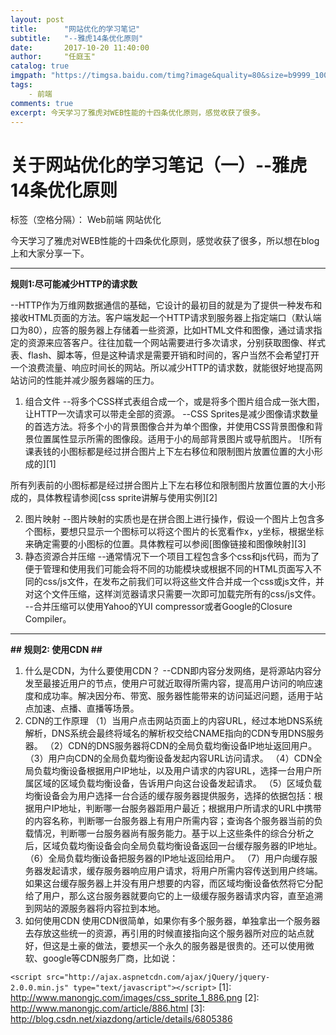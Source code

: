 ```yaml
---
layout: post
title:      "网站优化的学习笔记"
subtitle:   "--雅虎14条优化原则"
date:       2017-10-20 11:40:00
author:     "任庭玉"
catalog: true
imgpath: "https://timgsa.baidu.com/timg?image&quality=80&size=b9999_10000&sec=1540111953660&di=edea030d654748e9310a14a2f827d7f0&imgtype=0&src=http%3A%2F%2Fwww.tarena.co%2Fuploads%2F170719%2F1-1FG9113535530.jpg"
tags:
    - 前端
comments: true
excerpt: 今天学习了雅虎对WEB性能的十四条优化原则，感觉收获了很多。
---
```


# 关于网站优化的学习笔记（一）--雅虎14条优化原则

标签（空格分隔）： Web前端 网站优化


今天学习了雅虎对WEB性能的十四条优化原则，感觉收获了很多，所以想在blog上和大家分享一下。

----------

**规则1:尽可能减少HTTP的请求数**

--HTTP作为万维网数据通信的基础，它设计的最初目的就是为了提供一种发布和接收HTML页面的方法。客户端发起一个HTTP请求到服务器上指定端口（默认端口为80），应答的服务器上存储着一些资源，比如HTML文件和图像，通过请求指定的资源来应答客户。往往加载一个网站需要进行多次请求，分别获取图像、样式表、flash、脚本等，但是这种请求是需要开销和时间的，客户当然不会希望打开一个浪费流量、响应时间长的网站。所以减少HTTP的请求数，就能很好地提高网站访问的性能并减少服务器端的压力。

 1. 组合文件
--将多个CSS样式表组合成一个，或是将多个图片组合成一张大图，让HTTP一次请求可以带走全部的资源。
--CSS Sprites是减少图像请求数量的首选方法。将多个小的背景图像合并为单个图像，并使用CSS背景图像和背景位置属性显示所需的图像段。适用于小的局部背景图片或导航图片。
![所有课表钱的小图标都是经过拼合图片上下左右移位和限制图片放置位置的大小形成的][1]


  所有列表前的小图标都是经过拼合图片上下左右移位和限制图片放置位置的大小形成的，具体教程请参阅[css sprite讲解与使用实例][2]

 2. 图片映射
--图片映射的实质也是在拼合图上进行操作，假设一个图片上包含多个图标，要想只显示一个图标可以将这个图片的长宽看作x，y坐标，根据坐标来确定需要的小图标的位置。具体教程可以参阅[图像链接和图像映射][3]
 3. 静态资源合并压缩
--通常情况下一个项目工程包含多个css和js代码，而为了便于管理和使用我们可能会将不同的功能模块或根据不同的HTML页面写入不同的css/js文件，在发布之前我们可以将这些文件合并成一个css或js文件，并对这个文件压缩，这样浏览器请求只需要一次即可加载完所有的css/js文件。
--合并压缩可以使用Yahoo的YUI compressor或者Google的Closure Compiler。

----------

**## 规则2: 使用CDN ##**

 1. 什么是CDN，为什么要使用CDN？
 --CDN即内容分发网络，是将源站内容分发至最接近用户的节点，使用户可就近取得所需内容，提高用户访问的响应速度和成功率。解决因分布、带宽、服务器性能带来的访问延迟问题，适用于站点加速、点播、直播等场景。
 2. CDN的工作原理
（1）当用户点击网站页面上的内容URL，经过本地DNS系统解析，DNS系统会最终将域名的解析权交给CNAME指向的CDN专用DNS服务器。
（2）CDN的DNS服务器将CDN的全局负载均衡设备IP地址返回用户。
（3）用户向CDN的全局负载均衡设备发起内容URL访问请求。
（4）CDN全局负载均衡设备根据用户IP地址，以及用户请求的内容URL，选择一台用户所属区域的区域负载均衡设备，告诉用户向这台设备发起请求。
（5）区域负载均衡设备会为用户选择一台合适的缓存服务器提供服务，选择的依据包括：根据用户IP地址，判断哪一台服务器距用户最近；根据用户所请求的URL中携带的内容名称，判断哪一台服务器上有用户所需内容；查询各个服务器当前的负载情况，判断哪一台服务器尚有服务能力。基于以上这些条件的综合分析之后，区域负载均衡设备会向全局负载均衡设备返回一台缓存服务器的IP地址。
（6）全局负载均衡设备把服务器的IP地址返回给用户。
（7）用户向缓存服务器发起请求，缓存服务器响应用户请求，将用户所需内容传送到用户终端。如果这台缓存服务器上并没有用户想要的内容，而区域均衡设备依然将它分配给了用户，那么这台服务器就要向它的上一级缓存服务器请求内容，直至追溯到网站的源服务器将内容拉到本地。
 3. 如何使用CDN
 使用CDN很简单，如果你有多个服务器，单独拿出一个服务器去存放这些统一的资源，再引用的时候直接指向这个服务器所对应的站点就好，但这是土豪的做法，要想买一个永久的服务器是很贵的。还可以使用微软、google等CDN服务厂商，比如说：

   `<script src="http://ajax.aspnetcdn.com/ajax/jQuery/jquery-2.0.0.min.js" type="text/javascript"></script>`
[1]: http://www.manongjc.com/images/css_sprite_1_886.png
[2]: http://www.manongjc.com/article/886.html
[3]: http://blog.csdn.net/xiazdong/article/details/6805386

